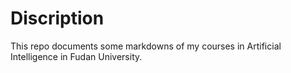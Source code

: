 # Discription
This repo documents some markdowns of my courses in Artificial Intelligence in Fudan University.

